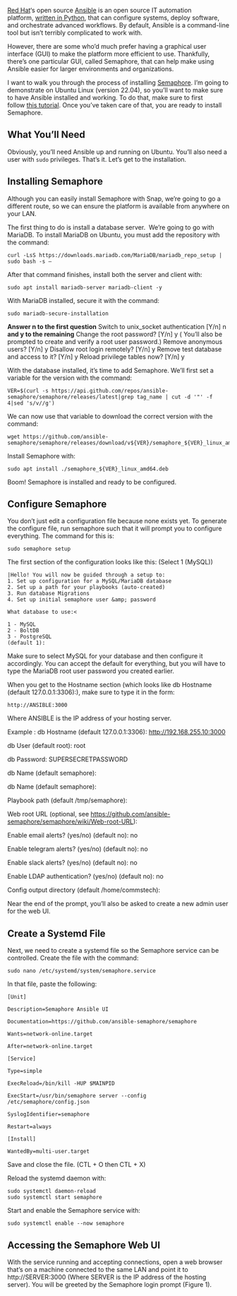 [Red Hat](https://www.openshift.com/try?utm_content=inline-mention)‘s open source [Ansible](https://www.ansible.com/) is an open source IT automation platform, [written in Python](https://thenewstack.io/an-introduction-to-python-a-language-for-the-ages/), that can configure systems, deploy software, and orchestrate advanced workflows. By default, Ansible is a command-line tool but isn’t terribly complicated to work with.

However, there are some who’d much prefer having a graphical user interface (GUI) to make the platform more efficient to use. Thankfully, there’s one particular GUI, called Semaphore, that can help make using Ansible easier for larger environments and organizations.

I want to walk you through the process of installing [Semaphore](https://www.ansible-semaphore.com/). I’m going to demonstrate on Ubuntu Linux (version 22.04), so you’ll want to make sure to have Ansible installed and working. To do that, make sure to first follow [this tutorial](https://thenewstack.io/install-ansible-on-ubuntu-server-to-automate-linux-server-deployments/). Once you’ve taken care of that, you are ready to install Semaphore.

## What You’ll Need

Obviously, you’ll need Ansible up and running on Ubuntu. You’ll also need a user with `sudo` privileges. That’s it. Let’s get to the installation.

## Installing Semaphore

Although you can easily install Semaphore with Snap, we’re going to go a different route, so we can ensure the platform is available from anywhere on your LAN.

The first thing to do is install a database server.  We’re going to go with MariaDB. To install MariaDB on Ubuntu, you must add the repository with the command:  

```
curl -LsS https://downloads.mariadb.com/MariaDB/mariadb_repo_setup | sudo bash -s —
```
  
After that command finishes, install both the server and client with:  

```
sudo apt install mariadb-server mariadb-client -y
```
  
With MariaDB installed, secure it with the command:  

```
sudo mariadb-secure-installation
```
  
**Answer n to the first question**
Switch to unix_socket authentication [Y/n] n
**and y to the remaining**
Change the root password? [Y/n] y ( You’ll also be prompted to create and verify a root user password.)
Remove anonymous users? [Y/n] y
Disallow root login remotely? [Y/n] y
Remove test database and access to it? [Y/n] y
Reload privilege tables now? [Y/n] y


With the database installed, it’s time to add Semaphore. We’ll first set a variable for the version with the command:  

```
VER=$(curl -s https://api.github.com/repos/ansible-semaphore/semaphore/releases/latest|grep tag_name | cut -d '"' -f 4|sed 's/v//g')
```
  
We can now use that variable to download the correct version with the command:  

```
wget https://github.com/ansible-semaphore/semaphore/releases/download/v${VER}/semaphore_${VER}_linux_amd64.deb
```
  
Install Semaphore with:  

```
sudo apt install ./semaphore_${VER}_linux_amd64.deb
```
  
Boom! Semaphore is installed and ready to be configured.

## Configure Semaphore

You don’t just edit a configuration file because none exists yet. To generate the configure file, run semaphore such that it will prompt you to configure everything. The command for this is:  

```
sudo semaphore setup
```
  
The first section of the configuration looks like this:  (Select 1 (MySQL))

```
|Hello! You will now be guided through a setup to:
1. Set up configuration for a MySQL/MariaDB database
2. Set up a path for your playbooks (auto-created)
3. Run database Migrations
4. Set up initial semaphore user &amp; password

What database to use:<

1 - MySQL
2 - BoltDB
3 - PostgreSQL
(default 1):
```


  
Make sure to select MySQL for your database and then configure it accordingly. You can accept the default for everything, but you will have to type the MariaDB root user password you created earlier.

When you get to the Hostname section (which looks like db Hostname (default 127.0.0.1:3306):), make sure to type it in the form:  

```
http://ANSIBLE:3000
```

  
Where ANSIBLE is the IP address of your hosting server.

Example : db Hostname (default 127.0.0.1:3306): http://192.168.255.10:3000

db User (default root): root

db Password: SUPERSECRETPASSWORD

db Name (default semaphore): 

db Name (default semaphore): 

Playbook path (default /tmp/semaphore): 

Web root URL (optional, see https://github.com/ansible-semaphore/semaphore/wiki/Web-root-URL): 

Enable email alerts? (yes/no) (default no): no

Enable telegram alerts? (yes/no) (default no): no 

Enable slack alerts? (yes/no) (default no): no

Enable LDAP authentication? (yes/no) (default no): no

Config output directory (default /home/commstech):

Near the end of the prompt, you’ll also be asked to create a new admin user for the web UI.

## Create a Systemd File

Next, we need to create a systemd file so the Semaphore service can be controlled. Create the file with the command:  

```
sudo nano /etc/systemd/system/semaphore.service
```

  
In that file, paste the following:  

```
[Unit]

Description=Semaphore Ansible UI

Documentation=https://github.com/ansible-semaphore/semaphore

Wants=network-online.target

After=network-online.target

[Service]

Type=simple

ExecReload=/bin/kill -HUP $MAINPID

ExecStart=/usr/bin/semaphore server --config /etc/semaphore/config.json

SyslogIdentifier=semaphore

Restart=always

[Install]

WantedBy=multi-user.target
```

  
Save and close the file. (CTL + O then CTL + X)

Reload the systemd daemon with:  

```
sudo systemctl daemon-reload
sudo systemctl start semaphore
```

  
Start and enable the Semaphore service with:  

```
sudo systemctl enable --now semaphore
```

## Accessing the Semaphore Web UI

With the service running and accepting connections, open a web browser that’s on a machine connected to the same LAN and point it to http://SERVER:3000 (Where SERVER is the IP address of the hosting server). You will be greeted by the Semaphore login prompt (Figure 1).
